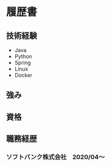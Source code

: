 # 履歴書
## 技術経験
- Java
- Python
- Spring
- Linux
- Docker

## 強み

## 資格

## 職務経歴
### ソフトバンク株式会社　2020/04〜
